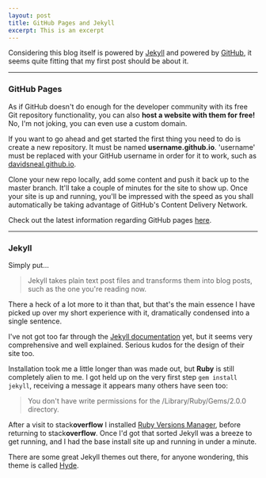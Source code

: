 ```yaml
---
layout: post
title: GitHub Pages and Jekyll
excerpt: This is an excerpt
---
```


Considering this blog itself is powered by [Jekyll](http://jekyllrb.com) and powered by [GitHub](https://github.com/), it seems quite fitting that my first post should be about it.

-----

### GitHub Pages

As if GitHub doesn't do enough for the developer community with its free Git repository functionality, you can also **host a website with them for free!** No, I'm not joking, you can even use a custom domain.

If you want to go ahead and get started the first thing you need to do is create a new repository. It must be named **username.github.io**. 'username' must be replaced with your GitHub username in order for it to work, such as [davidsneal.github.io](https://github.com/davidsneal/davidsneal.github.io).

Clone your new repo locally, add some content and push it back up to the master branch. It'll take a couple of minutes for the site to show up. Once your site is up and running, you'll be impressed with the speed as you shall automatically be taking advantage of GitHub's Content Delivery Network.

Check out the latest information regarding GitHub pages [here](https://pages.github.com/).

-----

### Jekyll

Simply put...
 > Jekyll takes plain text post files and transforms them into blog posts, such as the one you're reading now.

There a heck of a lot more to it than that, but that's the main essence I have picked up over my short experience with it, dramatically condensed into a single sentence.

I've not got too far through the [Jekyll documentation](http://jekyllrb.com/docs/home/) yet, but it seems very comprehensive and well explained. Serious kudos for the design of their site too.

Installation took me a little longer than was made out, but **Ruby** is still completely alien to me. I got held up on the very first step `gem install jekyll`, receiving a message it appears many others have seen too:

 > You don't have write permissions for the /Library/Ruby/Gems/2.0.0 directory.
 
After a visit to stack**overflow** I installed [Ruby Versions Manager](https://rvm.io/), before returning to stack**overflow**. Once I'd got that sorted Jekyll was a breeze to get running, and I had the base install site up and running in under a minute.

There are some great Jekyll themes out there, for anyone wondering, this theme is called [Hyde](https://github.com/poole/hyde).